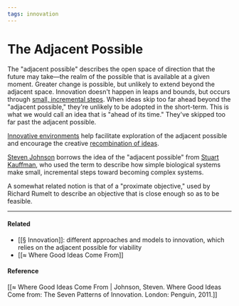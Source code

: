 ```yaml
---
tags: innovation
---
```

# The Adjacent Possible

The "adjacent possible" describes the open space of direction that the future may take—the realm of the possible that is available at a given moment. Greater change is possible, but unlikely to extend beyond the adjacent space. Innovation doesn't happen in leaps and bounds, but occurs through [small, incremental steps](https://publish.obsidian.md/mobydiction/notes/Innovation+accrues+in+small%2C+incremental+steps.). When ideas skip too far ahead beyond the "adjacent possible," they're unlikely to be adopted in the short-term. This is what we would call an idea that is "ahead of its time." They've skipped too far past the adjacent possible.

[Innovative environments](https://publish.obsidian.md/mobydiction/notes/Innovation+thrives+in+open+environments) help facilitate exploration of the adjacent possible and encourage the creative [recombination of ideas](https://publish.obsidian.md/mobydiction/notes/Ideas+are+remixes).

[Steven Johnson](https://publish.obsidian.md/mobydiction/Steven+Johnson) borrows the idea of the "adjacent possible" from [Stuart Kauffman](https://publish.obsidian.md/mobydiction/Stuart+Kauffman), who used the term to describe how simple biological systems make small, incremental steps toward becoming complex systems.

A somewhat related notion is that of a "proximate objective," used by Richard Rumelt to describe an objective that is close enough so as to be feasible.

---

#### Related

- [[§ Innovation]]: different approaches and models to innovation, which relies on the adjacent possible for viability
- [[≈ Where Good Ideas Come From]]

#### Reference

[[≈ Where Good Ideas Come From | Johnson, Steven. Where Good Ideas Come from: The Seven Patterns of Innovation. London: Penguin, 2011.]]